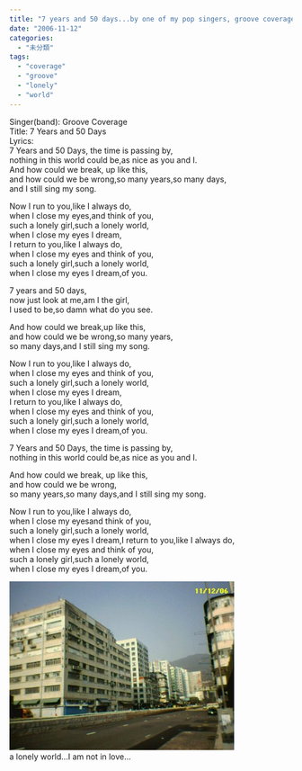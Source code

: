 ```yaml
---
title: "7 years and 50 days...by one of my pop singers, groove coverage"
date: "2006-11-12"
categories: 
  - "未分類"
tags: 
  - "coverage"
  - "groove"
  - "lonely"
  - "world"
---
```


Singer(band): Groove Coverage  
Title: 7 Years and 50 Days  
Lyrics:  
7 Years and 50 Days, the time is passing by,  
nothing in this world could be,as nice as you and I.  
And how could we break, up like this,  
and how could we be wrong,so many years,so many days,  
and I still sing my song.  
  
Now I run to you,like I always do,  
when I close my eyes,and think of you,  
such a lonely girl,such a lonely world,  
when I close my eyes I dream,  
I return to you,like I always do,  
when I close my eyes and think of you,  
such a lonely girl,such a lonely world,  
when I close my eyes I dream,of you.  
  
7 years and 50 days,  
now just look at me,am I the girl,  
I used to be,so damn what do you see.  
  
And how could we break,up like this,  
and how could we be wrong,so many years,  
so many days,and I still sing my song.  
  
Now I run to you,like I always do,  
when I close my eyes and think of you,  
such a lonely girl,such a lonely world,  
when I close my eyes I dream,  
I return to you,like I always do,  
when I close my eyes and think of you,  
such a lonely girl,such a lonely world,  
when I close my eyes I dream,of you.  
  
7 Years and 50 Days, the time is passing by,  
nothing in this world could be,as nice as you and I.  
  
And how could we break, up like this,  
and how could we be wrong,  
so many years,so many days,and I still sing my song.  
  
Now I run to you,like I always do,  
when I close my eyesand think of you,  
such a lonely girl,such a lonely world,  
when I close my eyes I dream,I return to you,like I always do,  
when I close my eyes and think of you,  
such a lonely girl,such a lonely world,  
when I close my eyes I dream,of you.  

[![Set340_01](images/z61507087.jpg)](http://photo.xanga.com/abbychau/5f03a88859439/photo.html)  
a lonely world...I am not in love...
